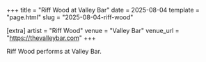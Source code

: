 +++
title = "Riff Wood at Valley Bar"
date = 2025-08-04
template = "page.html"
slug = "2025-08-04-riff-wood"

[extra]
artist = "Riff Wood"
venue = "Valley Bar"
venue_url = "https://thevalleybar.com"
+++

Riff Wood performs at Valley Bar.
